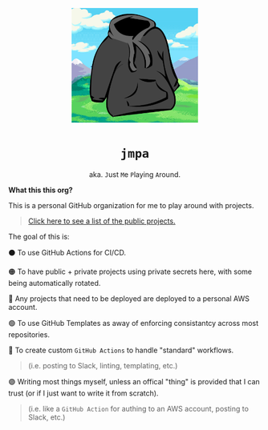 <p align="center">
  <img height=50% width=50% src="./logo.png">
</p>

<div align="center">

# `jmpa`

aka. `J`ust `M`e `P`laying `A`round.

</div>

**What this this org?**

This is a personal GitHub organization for me to play around with projects.

> [Click here to see a list of the public projects.](https://github.com/jmpa-io?q=&type=public&language=&sort=)

The goal of this is:

⚫ To use GitHub Actions for CI/CD.

🟠 To have public + private projects using private secrets here, with some being automatically rotated.

🔴 Any projects that need to be deployed are deployed to a personal AWS account.

🟢 To use GitHub Templates as away of enforcing consistantcy across most repositories.

🔵 To create custom `GitHub Actions` to handle "standard" workflows.

> (i.e. posting to Slack, linting, templating, etc.)

🟣 Writing most things myself, unless an offical "thing" is provided that I can trust (or if I just want to write it from scratch).

> (i.e. like a `GitHub Action` for authing to an AWS account, posting to Slack, etc.)
